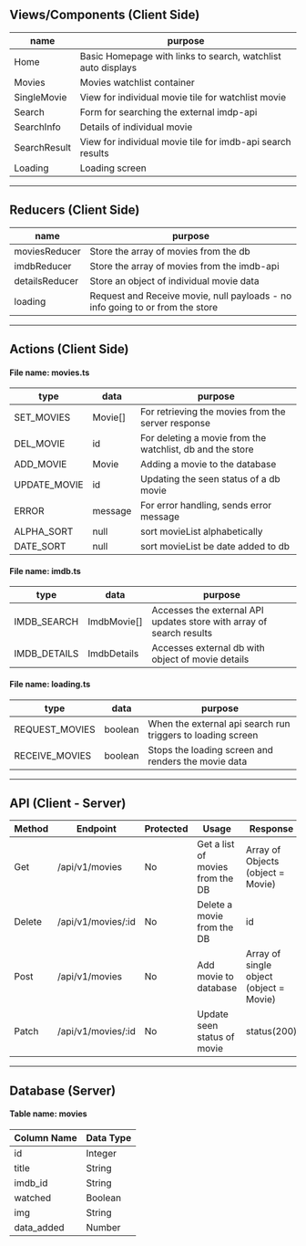 
## Views/Components (Client Side)
  | name | purpose |
  | --- | --- |
  | Home | Basic Homepage with links to search, watchlist auto displays |
  | Movies | Movies watchlist container |
  | SingleMovie | View for individual movie tile for watchlist movie |
  | Search | Form for searching the external imdp-api |
  | SearchInfo | Details of individual movie |
  | SearchResult | View for individual movie tile for imdb-api search results |
  | Loading | Loading screen | 

  ---

## Reducers (Client Side)

  | name | purpose |
  | --- | --- |
  | moviesReducer | Store the array of movies from the db |
  | imdbReducer | Store the array of movies from the imdb-api |
  | detailsReducer | Store an object of individual movie data |
  | loading | Request and Receive movie, null payloads - no info going to or from the store |

  ---

## Actions (Client Side)
#### File name: movies.ts

  | type | data | purpose |
  | --- | --- | --- |
  | SET_MOVIES | Movie[] | For retrieving the movies from the server response |
  | DEL_MOVIE | id | For deleting a movie from the watchlist, db and the store |
  | ADD_MOVIE | Movie | Adding a movie to the database |
  | UPDATE_MOVIE | id | Updating the seen status of a db movie |
  | ERROR | message | For error handling, sends error message |
  | ALPHA_SORT | null | sort movieList alphabetically |
  | DATE_SORT | null | sort movieList be date added to db |


#### File name: imdb.ts
  | type | data | purpose |
  | --- | --- | --- |
  | IMDB_SEARCH | ImdbMovie[] | Accesses the external API updates store with array of search results | 
  | IMDB_DETAILS | ImdbDetails | Accesses external db with object of movie details |

#### File name: loading.ts
  | type | data | purpose |
  | --- | --- | --- |
  | REQUEST_MOVIES | boolean | When the external api search run triggers to loading screen |
  | RECEIVE_MOVIES | boolean | Stops the loading screen and renders the movie data |

---

## API (Client - Server)

| Method | Endpoint | Protected | Usage | Response |
| --- | --- | --- | --- | --- |
| Get | /api/v1/movies | No | Get a list of movies from the DB | Array of Objects (object = Movie) |
| Delete | /api/v1/movies/:id | No | Delete a movie from the DB | id |
| Post | /api/v1/movies | No | Add movie to database | Array of single object (object = Movie) |
| Patch | /api/v1/movies/:id | No | Update seen status of movie | status(200) |

---

## Database (Server)

#### Table name: movies
  | Column Name | Data Type |
  | --- | --- |
  | id | Integer |
  | title | String |
  | imdb_id | String |
  | watched | Boolean |
  | img | String |
  | data_added | Number |